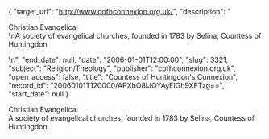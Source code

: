 {
  "target_url": "http://www.cofhconnexion.org.uk/", 
  "description": "<p>Christian Evangelical<br />\nA society of evangelical churches, founded in 1783 by Selina, Countess of Huntingdon</p>\n", 
  "end_date": null, 
  "date": "2006-01-01T12:00:00", 
  "slug": 3321, 
  "subject": "Religion/Theology", 
  "publisher": "cofhconnexion.org.uk", 
  "open_access": false, 
  "title": "Countess of Huntingdon's Connexion", 
  "record_id": "20060101T120000/APXhO8lJQYAyEIGh9XFTzg==", 
  "start_date": null
}

<p>Christian Evangelical<br />
A society of evangelical churches, founded in 1783 by Selina, Countess of Huntingdon</p>
